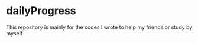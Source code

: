 # dailyProgress
This repository is mainly for the codes I wrote to help my friends or study by myself
